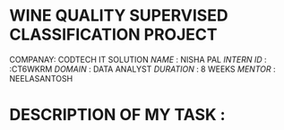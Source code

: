 # WINE QUALITY SUPERVISED  CLASSIFICATION PROJECT

COMPANAY: CODTECH IT SOLUTION
*NAME* : NISHA PAL
*INTERN ID* : :CT6WKRM 
*DOMAIN* : DATA ANALYST
*DURATION* : 8 WEEKS
*MENTOR* : NEELASANTOSH

# DESCRIPTION OF MY TASK : 
